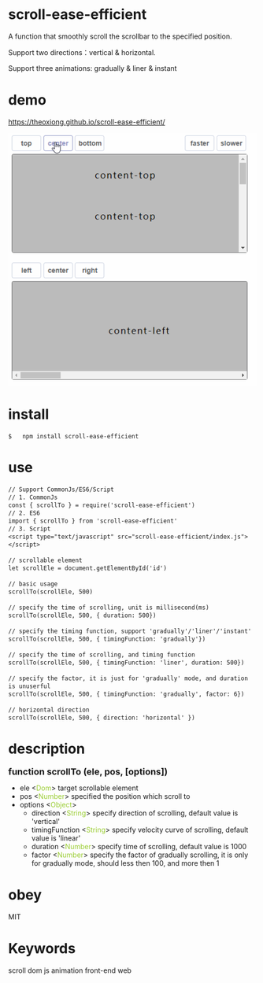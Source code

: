 # **scroll-ease-efficient**
 A function that smoothly scroll the scrollbar to the specified position.

 Support two directions：vertical & horizontal.

 Support three animations: gradually & liner & instant


# demo
https://theoxiong.github.io/scroll-ease-efficient/

![demo](./scroll.gif)

# install
``` 
$   npm install scroll-ease-efficient 
```

# use
```
// Support CommonJs/ES6/Script 
// 1. CommonJs 
const { scrollTo } = require('scroll-ease-efficient')
// 2. ES6
import { scrollTo } from 'scroll-ease-efficient'
// 3. Script
<script type="text/javascript" src="scroll-ease-efficient/index.js"></script>

// scrollable element
let scrollEle = document.getElementById('id')

// basic usage
scrollTo(scrollEle, 500)

// specify the time of scrolling, unit is millisecond(ms)
scrollTo(scrollEle, 500, { duration: 500})

// specify the timing function, support 'gradually'/'liner'/'instant'
scrollTo(scrollEle, 500, { timingFunction: 'gradually'})

// specify the time of scrolling, and timing function
scrollTo(scrollEle, 500, { timingFunction: 'liner', duration: 500})

// specify the factor, it is just for 'gradually' mode, and duration is unuserful
scrollTo(scrollEle, 500, { timingFunction: 'gradually', factor: 6})

// horizontal direction
scrollTo(scrollEle, 500, { direction: 'horizontal' })
```

# description
**<font size=4>function scrollTo (ele, pos, [options])</font>**
* ele &lt;<font color=#9acd32>Dom</font>&gt; target scrollable element 
* pos &lt;<font color=#9acd32>Number</font>&gt; specified the position which scroll to
* options &lt;<font color=#9acd32>Object</font>&gt; 
   * direction &lt;<font color=#9acd32>String</font>&gt; specify direction of scrolling, default value is 'vertical'
   * timingFunction &lt;<font color=#9acd32>String</font>&gt; specify velocity curve of scrolling, default value is 'linear'
   * duration &lt;<font color=#9acd32>Number</font>&gt; specify time of scrolling, default value is 1000
   * factor &lt;<font color=#9acd32>Number</font>&gt; specify the factor of gradually scrolling, it is only for gradually mode, should less then 100, and more then 1


# obey
MIT
# Keywords
scroll dom js animation front-end web
